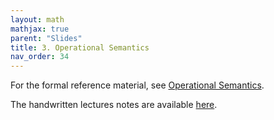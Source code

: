 ```yaml
---
layout: math
mathjax: true
parent: "Slides"
title: 3. Operational Semantics
nav_order: 34
---
```


For the formal reference material, see [Operational Semantics](../semantics/operational.md).

The handwritten lectures notes are available [here](../assets/semantics/operational-semantics-1.pdf).